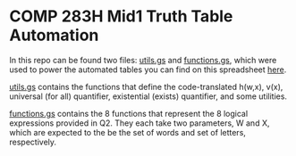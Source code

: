 # COMP 283H Mid1 Truth Table Automation

In this repo can be found two files: [utils.gs](./utils.gs) and [functions.gs](./functions.gs), which were used to power the automated tables you can find on this spreadsheet [here](https://docs.google.com/spreadsheets/d/1Er1lQO6p6tQV93_KAWSP9oODW57z_iA2QnhG4akYDmI).

[utils.gs](./utils.gs) contains the functions that define the code-translated h(w,x), v(x), universal (for all) quantifier, existential (exists) quantifier, and some utilities.

[functions.gs](./functions.gs) contains the 8 functions that represent the 8 logical expressions provided in Q2. They each take two parameters, W and X, which are expected to the be the set of words and set of letters, respectively.
